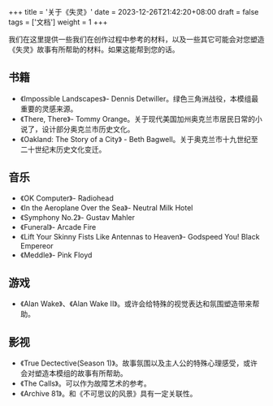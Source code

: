 +++
title = '关于《失灵》'
date = 2023-12-26T21:42:20+08:00
draft = false
tags = ['文档']
weight = 1
+++

我们在这里提供一些我们在创作过程中参考的材料，以及一些其它可能会对您塑造《失灵》故事有所帮助的材料。如果这能帮到您的话。
<!--more-->

## 书籍
- 《Impossible Landscapes》- Dennis Detwiller。绿色三角洲战役，本模组最重要的灵感来源。
- 《There, There》-  Tommy Orange。关于现代美国加州奥克兰市居民日常的小说了，设计部分奥克兰市历史文化。
- 《Oakland: The Story of a City》 - Beth Bagwell。关于奥克兰市十九世纪至二十世纪末历史文化变迁。

## 音乐
- 《OK Computer》- Radiohead
- 《In the Aeroplane Over the Sea》- Neutral Milk Hotel
- 《Symphony No.2》- Gustav Mahler
- 《Funeral》- Arcade Fire
- 《Lift Your Skinny Fists Like Antennas to Heaven》- Godspeed You! Black Empereor
- 《Meddle》- Pink Floyd

## 游戏
- 《Alan Wake》、《Alan Wake II》。或许会给特殊的视觉表达和氛围塑造带来帮助。

## 影视
- 《True Dectective(Season 1)》。故事氛围以及主人公的特殊心理感受，或许会对塑造本模组的故事有所帮助。
- 《The Calls》。可以作为故障艺术的参考。
- 《Archive 81》。和《不可思议的风景》具有一定关联性。
